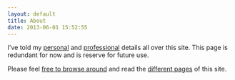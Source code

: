 ```yaml
---
layout: default
title: About
date: 2013-06-01 15:52:55
---
```


<!--Er...I think there's nothing for me to say here as I've told both my [personal](/) and [professional](/services) details all over this site.-->

I've told my [personal](/) and [professional](/services) details all over this site. This page is redundant for now and is reserve for future use.

Please feel [free to browse around](/projects) and read the [different pages](/blogs) of this site.
